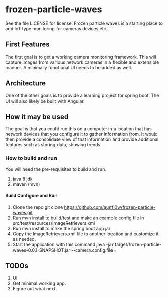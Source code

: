 # frozen-particle-waves
See the file LICENSE for license.
Frozen particle waves is a starting place to add IoT type monitoring for cameras devices etc.  

## First Features
The first goal is to get a working camera monitoring framework.  This will capture images from various 
network cameras in a flexible and extensible manner.  A minimally functional UI needs to be added as well.

## Architecture
One of the other goals is to provide a learning project for spring boot.  The UI will also likely be built with Angular.

## How it may be used
The goal is that you could run this on a computer in a location that has network devices that you configure it 
to gather information from.  It would then provide a consolidate view of that information and provide additional 
features such as storing data, showing trends.

### How to build and run
You will need the pre-requisites to build and run. 
1. java 8 jdk
2. maven (mvn)

#### Build Configure and Run
1. Clone the repo git clone https://github.com/aunfl0w/frozen-particle-waves.git
2. Run mvn install to build/test and make an example config file in src/test/resources/ImageRetrievers.xml 
3. Run mvn install to make the spring boot app jar
4. Copy the ImageRetrievers.xml file to another location and customize it as needed.
5. Start the application with this command
	java -jar target/frozen-particle-waves-0.0.1-SNAPSHOT.jar --camera.config.file=<full path to your file>


## TODOs
1. UI
2. Get minimal working app.
3. Figure out what next. 


